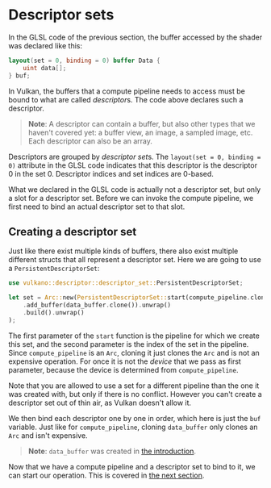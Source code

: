# Descriptor sets

In the GLSL code of the previous section, the buffer accessed by the shader was declared like
this:

```glsl
layout(set = 0, binding = 0) buffer Data {
    uint data[];
} buf;
```

In Vulkan, the buffers that a compute pipeline needs to access must be bound to what are called
*descriptor*s. The code above declares such a descriptor.

> **Note**: A descriptor can contain a buffer, but also other types that we haven't covered yet:
> a buffer view, an image, a sampled image, etc. Each descriptor can also be an array.

Descriptors are grouped by *descriptor set*s. The `layout(set = 0, binding = 0)` attribute in the
GLSL code indicates that this descriptor is the descriptor 0 in the set 0. Descriptor indices and
set indices are 0-based.

What we declared in the GLSL code is actually not a descriptor set, but only a slot for a
descriptor set. Before we can invoke the compute pipeline, we first need to bind an actual
descriptor set to that slot.

<center><object data="/guide-descriptor-sets-1.svg"></object></center>

## Creating a descriptor set

Just like there exist multiple kinds of buffers, there also exist multiple different structs that
all represent a descriptor set. Here we are going to use a `PersistentDescriptorSet`:

```rust
use vulkano::descriptor::descriptor_set::PersistentDescriptorSet;

let set = Arc::new(PersistentDescriptorSet::start(compute_pipeline.clone(), 0)
    .add_buffer(data_buffer.clone()).unwrap()
    .build().unwrap()
);
```

The first parameter of the `start` function is the pipeline for which we create this set, and the
second parameter is the index of the set in the pipeline. Since `compute_pipeline` is an `Arc`, cloning it
just clones the `Arc` and is not an expensive operation. For once it is not the *device* that we
pass as first parameter, because the device is determined from `compute_pipeline`.

Note that you are allowed to use a set for a different pipeline than the one it was created with,
but only if there is no conflict. However you can't create a descriptor set out of thin air, as
Vulkan doesn't allow it.

We then bind each descriptor one by one in order, which here is just the `buf` variable. Just like
for `compute_pipeline`, cloning `data_buffer` only clones an `Arc` and isn't expensive.

> **Note**: `data_buffer` was created in [the introduction](/guide/compute-intro).

Now that we have a compute pipeline and a descriptor set to bind to it, we can start our operation.
This is covered in [the next section](/guide/dispatch).
